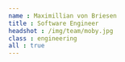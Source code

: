 ```yaml
---
name : Maximillian von Briesen
title : Software Engineer
headshot : /img/team/moby.jpg
class : engineering
all : true
---
```

